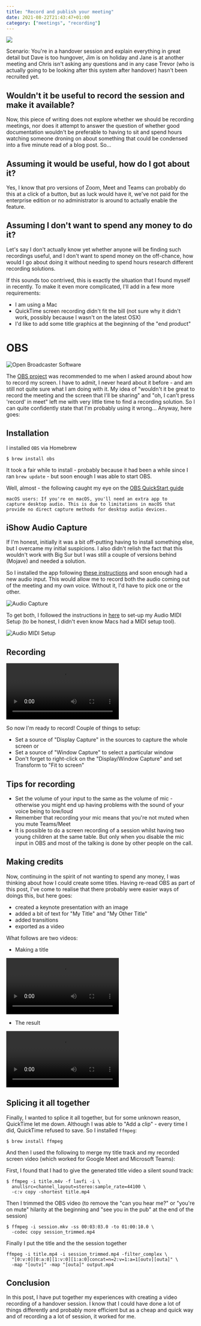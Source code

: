 ```yaml
---
title: "Record and publish your meeting"
date: 2021-08-22T21:43:47+01:00
category: ["meetings", "recording"]
---
```


![](/images/screen_record_meetings_title.png)

Scenario: You're in a handover session and explain everything in great detail but Dave is too hungover,
Jim is on holiday and Jane is at another meeting and Chris isn't asking any questions and in any case
Trevor (who is actually going to be looking after this system after handover) hasn't 
been recruited yet.

## Wouldn't it be useful to record the session and make it available?  

Now, this piece of writing does not explore whether we should be recording meetings,
nor does it attempt to answer the question of whether good documentation wouldn't be preferable
to having to sit and spend hours watching someone droning on about something that could be condensed
into a five minute read of a blog post. So...

## Assuming it would be useful, how do I got about it?

Yes, I know that pro versions of Zoom, Meet and Teams can probably do this at a click of a button, 
but as luck would have it, we've not paid for the enterprise edition or no administrator is around
to actually enable the feature.

## Assuming I don't want to spend any money to do it?

Let's say I don't actually know yet whether anyone will be finding such recordings useful, and
I don't want to spend money on the off-chance, how would I go about doing it without needing to
spend hours research different recording solutions.

If this sounds too contrived, this is exactly the situation that I found myself in recently.  To make it even
more complicated, I'll add in a few more requirements:

- I am using a Mac
- QuickTime screen recording didn't fit the bill (not sure why it didn't work, possibly because I wasn't 
  on the latest OSX)
- I'd like to add some title graphics at the beginning of the "end product"

# OBS

![Open Broadcaster Software](/images/screen_record_meetings_obs.png)

The [OBS project](https://obsproject.com) was recommended to me when I asked around about how to
record my screen.  I have to admit, I never heard about it before - and am still not quite sure what I
am doing with it.  My idea of "wouldn't it be great to record the meeting and the screen that I'll be
sharing" and "oh, I can't press 'record' in meet" left me with very little time to find a recording
solution.  So I can quite confidently state that I'm probably using it wrong...  Anyway, here goes:

## Installation

I installed `OBS` via Homebrew

```shell
$ brew install obs
```

It took a fair while to install - probably because it had been a while since I ran `brew update` - but
soon enough I was able to start OBS.

Well, almost - the following caught my eye on the [OBS QuickStart guide](https://obsproject.com/wiki/OBS-Studio-Quickstart)

```
macOS users: If you're on macOS, you'll need an extra app to 
capture desktop audio. This is due to limitations in macOS that 
provide no direct capture methods for desktop audio devices.
```

## iShow Audio Capture

If I'm honest, initially it was a bit off-putting having to install something else, but I
overcame my initial suspicions. I also didn't relish the fact that this wouldn't work with Big Sur
but I was still a couple of versions behind (Mojave) and needed a solution.

So I installed the app following [these instructions](https://support.shinywhitebox.com/hc/en-us/articles/204161459-Installing-iShowU-Audio-Capture)
and soon enough had a new audio input.  This would allow me to record both the audio coming out of
the meeting and my own voice.  Without it, I'd have to pick one or the other.

![Audio Capture](/images/screen_record_meetings_audio_capture.png)

To get both, I followed the instructions in [here](https://obsproject.com/forum/resources/os-x-capture-audio-with-ishowu-audio-capture.505/)
to set-up my Audio MIDI Setup (to be honest, I didn't even know Macs had a MIDI setup tool).

![Audio MIDI Setup](/images/screen_record_meetings_audio_midi_setup.png)

## Recording

![Test Capture](/images/screen_record_meetings_test_capture.mp4)

So now I'm ready to record!  Couple of things to setup:

- Set a source of "Display Capture" in the sources to capture the whole screen or
- Set a source of "Window Capture" to select a particular window  
- Don't forget to right-click on the "Display/Window Capture" and set Transform to "Fit to screen"

## Tips for recording

- Set the volume of your input to the same as the volume of mic - otherwise you might end up
  having problems with the sound of your voice being to low/loud
- Remember that recording your mic means that you're not muted when you mute Teams/Meet
- It is possible to do a screen recording of a session whilst having two young children at the same
  table.  But only when you disable the mic input in OBS and most of the talking is done by
  other people on the call.

## Making credits

Now, continuing in the spirit of not wanting to spend any money, I was thinking about how I could create
some titles.  Having re-read OBS as part of this post, I've come to realise that there probably were
easier ways of doings this, but here goes:

- created a keynote presentation with an image
- added a bit of text for "My Title" and "My Other Title"
- added transitions
- exported as a video

What follows are two videos:

- Making a title

![Making a title](/images/screen_record_meetings_making_a_title.mp4)

- The result

![The result](/images/screen_record_meetings_title_result.mp4)

## Splicing it all together

Finally, I wanted to splice it all together, but for some unknown reason, QuickTime let me down.  Although
I was able to "Add a clip" - every time I did, QuickTime refused to save.  So I installed `ffmpeg`:

```shell
$ brew install ffmpeg
```

And then I used the following to merge my title track and my recorded screen video (which worked for 
Google Meet and Microsoft Teams):

First, I found that I had to give the generated title video a silent sound track:

```shell
$ ffmpeg -i title.m4v -f lavfi -i \
  anullsrc=channel_layout=stereo:sample_rate=44100 \
  -c:v copy -shortest title.mp4
```

Then I trimmed the OBS video (to remove the "can you hear me?" or "you're on mute" hilarity at the beginning and
"see you in the pub" at the end of the session)

```shell
$ ffmpeg -i session.mkv -ss 00:03:03.0 -to 01:00:10.0 \ 
  -codec copy session_trimmed.mp4
```

Finally I put the title and the the session together

```shell
ffmpeg -i title.mp4 -i session_trimmed.mp4 -filter_complex \
  "[0:v:0][0:a:0][1:v:0][1:a:0]concat=n=2:v=1:a=1[outv][outa]" \
  -map "[outv]" -map "[outa]" output.mp4
```

## Conclusion

In this post, I have put together my experiences with creating a video recording of a handover
session.  I know that I could have done a lot of things differently and probably more efficient
but as a cheap and quick way and of recording a a lot of session, it worked for me.